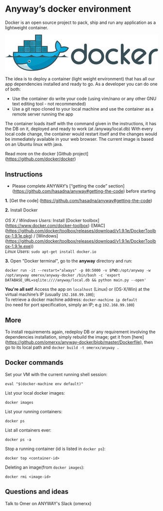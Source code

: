 Anyway’s docker environment
===========================

Docker is an open source project to pack, ship and run any application as a lightweight container.

 ![docker png](static/img/docker.png)

The idea is to deploy a container (light weight environment) that has all our app dependencies installed and ready to go.
As a developer you can do one of both:

* Use the container do write your code (using vim/nano or any other GNU text editing tool - not recommended)
* Use a git repo cloned to your local machine and use the container as a remote server running the app

The container loads itself with the command given in the instructions, it has the DB on it, deployed and ready to work (at /anyway/local.db)
With every local code change, the container would restart itself and the changes would be immediately available in your web browser.
The current image is based on an Ubuntu linux with java. 

Read more on the docker [Github project] (https://github.com/docker/docker)


Instructions
-----------------------
* Please complete ANYWAY’s [“getting the code” section] (https://github.com/hasadna/anyway#getting-the-code) before starting

**1.** [Get the code] (https://github.com/hasadna/anyway#getting-the-code)

**2.** Install Docker <br><br>
*OS X / Windows Users:* Install [Docker toolbox] (https://www.docker.com/docker-toolbox) ([MAC] (https://github.com/docker/toolbox/releases/download/v1.9.1e/DockerToolbox-1.9.1e.pkg) / [Windows] (https://github.com/docker/toolbox/releases/download/v1.9.1e/DockerToolbox-1.9.1e.exe))<br>
*Linux Users:* `sudo apt-get install docker.io`

**3.** Open "Docker terminal", go to the **anyway** directory and run:

    docker run -it --restart="always" -p 80:5000 -v $PWD:/opt/anyway -w /opt/anyway omerxx/anyway-docker /bin/bash -c 'export DATABASE_URL=sqlite:////anyway/local.db && python main.py --open'
**You're all set!** Access the app on `localhost` (Linux) or (OS-X/Win) at the virtual machine’s IP (usually `192.168.99.100`); <br>
To retrieve a docker machine address: `docker-machine ip default` <br>
(no need for port specification, simply an IP; e.g `192.168.99.100`)


More
-----------------------
To install requirements again, redeploy DB or any requirement involving the dependencies installation, 
simply rebuild the image; get it from [here] (https://github.com/omerxx/anyway-docker/blob/master/Dockerfile), 
then go to its local path and `docker build -t omerxx/anyway .`

## Docker commands

Set your VM with the current running shell session: 

    eval "$(docker-machine env default)"


List your local docker images: 

    docker images
    
List your running containers: 
    
    docker ps
    
List all containers ever: 

    docker ps -a

Stop a running container (id is listed in `docker ps`): 

    docker top <container-id> 

Deleting an image(from `docker images`): 

    docker rmi <image-id>
 


Questions and ideas
-----------------
Talk to Omer on ANYWAY's Slack (omerxx)
